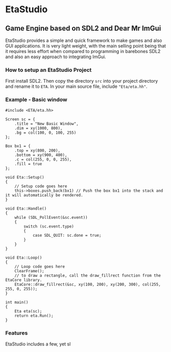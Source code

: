# EtaStudio

## Game Engine based on SDL2 and Dear Mr ImGui
EtaStudio provides a simple and quick framework to make games and also GUI applications. It is very light weight, with the main selling point being that it requires less effort when compared to programming in barebones SDL2 and also an easy approach to integrating ImGui. 

### How to setup an EtaStudio Project
First install SDL2. Then copy the directory `src` into your project directory and rename it to `ETA`. In your main source file, include `"Eta/eta.hh"`. 

### Example - Basic window
```
#include <ETA/eta.hh>

Screen sc = {
    .title = "New Basic Window",
    .dim = xy(1000, 800),
    .bg = col(100, 0, 100, 255)
};

Box bx1 = {
    .top = xy(800, 200),
    .bottom = xy(900, 400),
    .c = col(255, 0, 0, 255),
    .fill = true
};

void Eta::Setup()
{
    // Setup code goes here
    this->boxes.push_back(bx1) // Push the box bx1 into the stack and it will automatically be rendered. 
}

void Eta::Handle()
{
    while (SDL_PollEvent(&sc.event))
    {
        switch (sc.event.type)
        {
            case SDL_QUIT: sc.done = true;
        }
    }
}

void Eta::Loop()
{
    // Loop code goes here
    ClearFrame();
    // to draw a rectangle, call the draw_fillrect function from the EtaCore library.
    EtaCore::draw_fillrect(&sc, xy(100, 200), xy(200, 300), col(255, 255, 0, 255));
}

int main()
{
    Eta eta(sc);
    return eta.Run();
}
```

### Features 
EtaStudio includes a few, yet sl